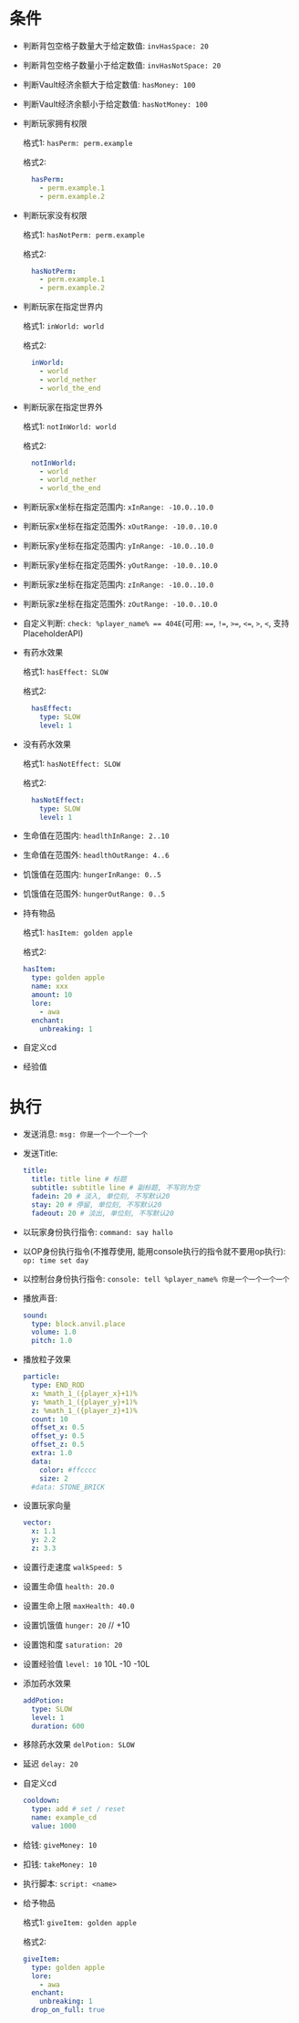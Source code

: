 # 条件

- 判断背包空格子数量大于给定数值: `invHasSpace: 20`
- 判断背包空格子数量小于给定数值: `invHasNotSpace: 20`
- 判断Vault经济余额大于给定数值: `hasMoney: 100`
- 判断Vault经济余额小于给定数值: `hasNotMoney: 100`
- 判断玩家拥有权限

  格式1: `hasPerm: perm.example`

  格式2:
  ```yml
    hasPerm:
      - perm.example.1
      - perm.example.2
  ```
- 判断玩家没有权限

  格式1: `hasNotPerm: perm.example`

  格式2:
  ```yml
    hasNotPerm:
      - perm.example.1
      - perm.example.2
  ```
- 判断玩家在指定世界内

  格式1: `inWorld: world`

  格式2:
  ```yml
    inWorld:
      - world
      - world_nether
      - world_the_end
  ```
- 判断玩家在指定世界外

  格式1: `notInWorld: world`

  格式2:
  ```yml
    notInWorld:
      - world
      - world_nether
      - world_the_end
  ```
- 判断玩家x坐标在指定范围内: `xInRange: -10.0..10.0`
- 判断玩家x坐标在指定范围外: `xOutRange: -10.0..10.0`
- 判断玩家y坐标在指定范围内: `yInRange: -10.0..10.0`
- 判断玩家y坐标在指定范围外: `yOutRange: -10.0..10.0`
- 判断玩家z坐标在指定范围内: `zInRange: -10.0..10.0`
- 判断玩家z坐标在指定范围外: `zOutRange: -10.0..10.0`
- 自定义判断: `check: %player_name% == 404E`(可用: `==`, `!=`, `>=`, `<=`, `>`, `<`, 支持PlaceholderAPI)
- 有药水效果

  格式1: `hasEffect: SLOW`

  格式2:
  ```yml
    hasEffect:
      type: SLOW
      level: 1
  ```
- 没有药水效果

  格式1: `hasNotEffect: SLOW`

  格式2:
  ```yml
    hasNotEffect:
      type: SLOW
      level: 1
  ```
- 生命值在范围内: `headlthInRange: 2..10`
- 生命值在范围外: `headlthOutRange: 4..6`
- 饥饿值在范围内: `hungerInRange: 0..5`
- 饥饿值在范围外: `hungerOutRange: 0..5`
- 持有物品

  格式1: `hasItem: golden apple`

  格式2:
  ```yml
  hasItem:
    type: golden apple
    name: xxx
    amount: 10
    lore:
      - awa
    enchant:
      unbreaking: 1
  ```
- 自定义cd
- 经验值

# 执行

- 发送消息: `msg: 你是一个一个一个一个`
- 发送Title:
  ```yml
  title:
    title: title line # 标题
    subtitle: subtitle line # 副标题, 不写则为空
    fadein: 20 # 淡入, 单位刻, 不写默认20
    stay: 20 # 停留, 单位刻, 不写默认20
    fadeout: 20 # 淡出, 单位刻, 不写默认20
  ```
- 以玩家身份执行指令: `command: say hallo`
- 以OP身份执行指令(不推荐使用, 能用console执行的指令就不要用op执行): `op: time set day`
- 以控制台身份执行指令: `console: tell %player_name% 你是一个一个一个一个`
- 播放声音:
  ```yml
  sound:
    type: block.anvil.place
    volume: 1.0
    pitch: 1.0
  ```
- 播放粒子效果
  ```yml
  particle:
    type: END_ROD
    x: %math_1_({player_x}+1)%
    y: %math_1_({player_y}+1)%
    z: %math_1_({player_z}+1)%
    count: 10
    offset_x: 0.5
    offset_y: 0.5
    offset_z: 0.5
    extra: 1.0
    data:
      color: #ffcccc
      size: 2
    #data: STONE_BRICK
  ```
- 设置玩家向量
  ```yml
  vector:
    x: 1.1
    y: 2.2
    z: 3.3
  ```
- 设置行走速度 `walkSpeed: 5`
- 设置生命值 `health: 20.0`
- 设置生命上限 `maxHealth: 40.0`
- 设置饥饿值 `hunger: 20` // +10
- 设置饱和度 `saturation: 20`
- 设置经验值 `level: 10` 10L -10 -10L
- 添加药水效果
  ```yml
  addPotion:
    type: SLOW
    level: 1
    duration: 600
  ```
- 移除药水效果 `delPotion: SLOW`
- 延迟 `delay: 20`
- 自定义cd
  ```yml
  cooldown:
    type: add # set / reset
    name: example_cd
    value: 1000
  ```
- 给钱: `giveMoney: 10`
- 扣钱: `takeMoney: 10`
- 执行脚本: `script: <name>`
- 给予物品

  格式1: `giveItem: golden apple`

  格式2:
  ```yml
  giveItem:
    type: golden apple
    lore:
      - awa
    enchant:
      unbreaking: 1
    drop_on_full: true 
  ```
